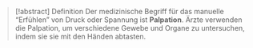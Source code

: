 > [!abstract] Definition
>  Der medizinische Begriff für das manuelle “Erfühlen” von Druck oder Spannung ist **Palpation**. Ärzte verwenden die Palpation, um verschiedene Gewebe und Organe zu untersuchen, indem sie sie mit den Händen abtasten.